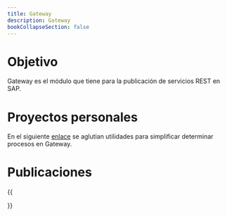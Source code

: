 ```yaml
---
title: Gateway
description: Gateway
bookCollapseSection: false
---
```


# Objetivo

Gateway es el módulo que tiene para la publicación de servicios REST en SAP. 


# Proyectos personales

En el siguiente [enlace](https://github.com/irodrigob/ABAP_GATEWAY) se aglutian utilidades para simplificar determinar procesos en Gateway.

# Publicaciones

{{<section>}}